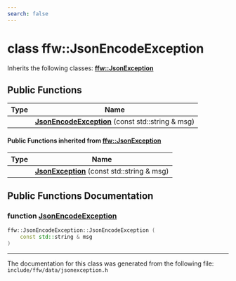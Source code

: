 ```yaml
---
search: false
---
```


# class ffw::JsonEncodeException



Inherits the following classes: **[ffw::JsonException](classffw_1_1_json_exception.md)**

## Public Functions

|Type|Name|
|-----|-----|
||[**JsonEncodeException**](classffw_1_1_json_encode_exception.md#1ab0fee187b6494dab4deb8ed56a215ba9) (const std::string & msg) |


#### Public Functions inherited from [ffw::JsonException](classffw_1_1_json_exception.md)

|Type|Name|
|-----|-----|
||[**JsonException**](classffw_1_1_json_exception.md#1a58352e4b40a3dd822244a8104b4db49b) (const std::string & msg) |


## Public Functions Documentation

### function <a id="1ab0fee187b6494dab4deb8ed56a215ba9" href="#1ab0fee187b6494dab4deb8ed56a215ba9">JsonEncodeException</a>

```cpp
ffw::JsonEncodeException::JsonEncodeException (
    const std::string & msg
)
```





----------------------------------------
The documentation for this class was generated from the following file: `include/ffw/data/jsonexception.h`

